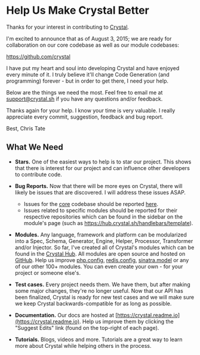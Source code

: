 # Help Us Make Crystal Better

Thanks for your interest in contributing to [Crystal](https://crystal.sh).

I'm excited to announce that as of August 3, 2015; we are ready for collaboration on our core codebase as well as our module codebases:

https://github.com/crystal

I have put my heart and soul into developing Crystal and have enjoyed every minute of it. I truly believe it'll change Code Generation (and programming) forever - but in order to get there, I need your help.

Below are the things we need the most. Feel free to email me at [support@crystal.sh](mailto:support@crystal.sh) if you have any questions and/or feedback.

Thanks again for your help. I know your time is very valuable. I really appreciate every commit, suggestion, feedback and bug report.

Best,
Chris Tate

## What We Need

- **Stars.** One of the easiest ways to help is to star our project. This shows that there is interest for our project and can influence other developers to contribute code.

- **Bug Reports.** Now that there will be more eyes on Crystal, there will likely be issues that are discovered. I will address these issues ASAP.
  - Issues for the [core](ttps://github.com/crystal/crystal) codebase should be reported [here](https://github.com/crystal/crystal/issues).
  - Issues related to specific modules should be reported for their respective repositories which can be found in the sidebar on the module's page (such as https://hub.crystal.sh/handlebars/template).

- **Modules.** Any language, framework and platform can be modularized into a Spec, Schema, Generator, Engine, Helper, Processor, Transformer and/or Injector. So far, I've created all of Crystal's modules which can be found in the [Crystal Hub](https://hub.crystal.sh). All modules are open source and hosted on [GitHub](https://github.com/crystal). Help us improve [php.config](https://hub.crystal.sh/redis/config), [redis.config](https://hub.crystal.sh/redis/config), [sinatra.model](https://hub.crystal.sh/sinatra/model) or any of our other 100+ modules. You can even create your own - for your project or someone else's.

- **Test cases.** Every project needs them. We have them, but after making some major changes, they're no longer useful. Now that our API has been finalized, Crystal is ready for new test cases and we will make sure we keep Crystal backwards-compatible for as long as possible.

- **Documentation.** Our docs are hosted at [https://crystal.readme.io](https://crystal.readme.io). Help us improve them by clicking the "Suggest Edits" link (found on the top-right of each page).

- **Tutorials.** Blogs, videos and more. Tutorials are a great way to learn more about Crystal while helping others in the process.